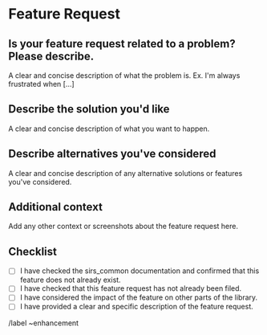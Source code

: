  # Feature Request

## Is your feature request related to a problem? Please describe.
A clear and concise description of what the problem is. Ex. I'm always frustrated when [...]

## Describe the solution you'd like
A clear and concise description of what you want to happen.

## Describe alternatives you've considered
A clear and concise description of any alternative solutions or features you've considered.

## Additional context
Add any other context or screenshots about the feature request here.

## Checklist
- [ ] I have checked the sirs_common documentation and confirmed that this feature does not already exist.
- [ ] I have checked that this feature request has not already been filed.
- [ ] I have considered the impact of the feature on other parts of the library.
- [ ] I have provided a clear and specific description of the feature request.

/label ~enhancement